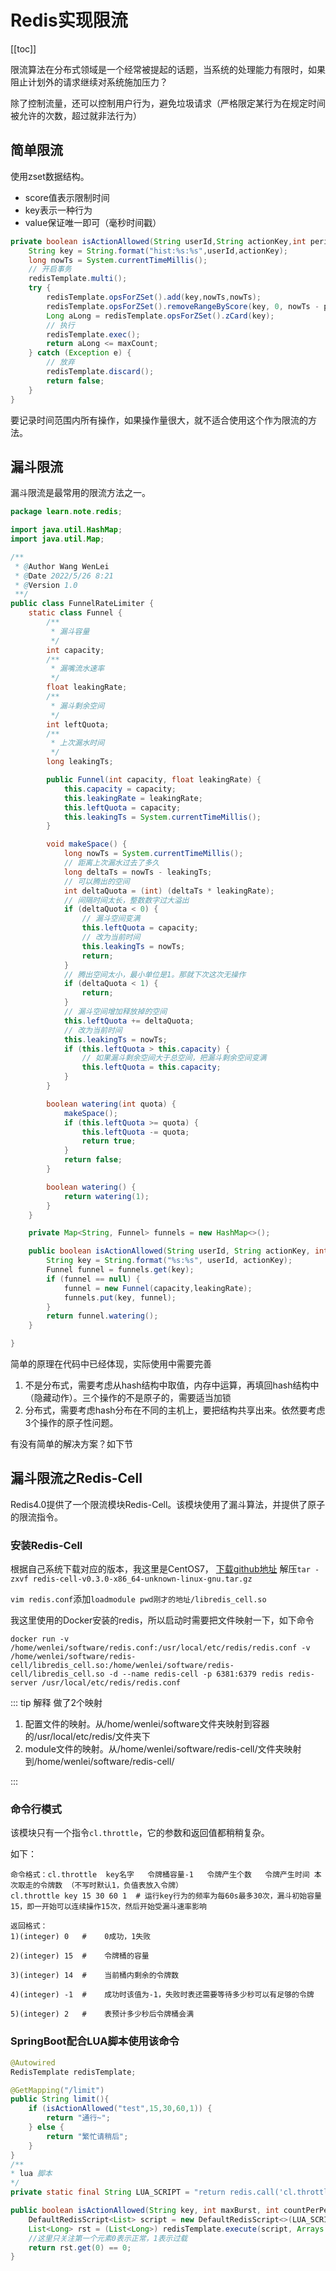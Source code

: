 # Redis实现限流
[[toc]]

限流算法在分布式领域是一个经常被提起的话题，当系统的处理能力有限时，如果阻止计划外的请求继续对系统施加压力？

除了控制流量，还可以控制用户行为，避免垃圾请求（严格限定某行为在规定时间被允许的次数，超过就非法行为）

## 简单限流
使用zset数据结构。

* score值表示限制时间
* key表示一种行为
* value保证唯一即可（毫秒时间戳）

```java
private boolean isActionAllowed(String userId,String actionKey,int perid,int maxCount) {
    String key = String.format("hist:%s:%s",userId,actionKey);
    long nowTs = System.currentTimeMillis();
    // 开启事务
    redisTemplate.multi();
    try {
        redisTemplate.opsForZSet().add(key,nowTs,nowTs);
        redisTemplate.opsForZSet().removeRangeByScore(key, 0, nowTs - perid * 1000);
        Long aLong = redisTemplate.opsForZSet().zCard(key);
        // 执行
        redisTemplate.exec();
        return aLong <= maxCount;
    } catch (Exception e) {
        // 放弃
        redisTemplate.discard();
        return false;
    }
}
```

要记录时间范围内所有操作，如果操作量很大，就不适合使用这个作为限流的方法。

## 漏斗限流
漏斗限流是最常用的限流方法之一。

```java
package learn.note.redis;

import java.util.HashMap;
import java.util.Map;

/**
 * @Author Wang WenLei
 * @Date 2022/5/26 8:21
 * @Version 1.0
 **/
public class FunnelRateLimiter {
    static class Funnel {
        /**
         * 漏斗容量
         */
        int capacity;
        /**
         * 漏嘴流水速率
         */
        float leakingRate;
        /**
         * 漏斗剩余空间
         */
        int leftQuota;
        /**
         * 上次漏水时间
         */
        long leakingTs;

        public Funnel(int capacity, float leakingRate) {
            this.capacity = capacity;
            this.leakingRate = leakingRate;
            this.leftQuota = capacity;
            this.leakingTs = System.currentTimeMillis();
        }

        void makeSpace() {
            long nowTs = System.currentTimeMillis();
            // 距离上次漏水过去了多久
            long deltaTs = nowTs - leakingTs;
            // 可以腾出的空间
            int deltaQuota = (int) (deltaTs * leakingRate);
            // 间隔时间太长，整数数字过大溢出
            if (deltaQuota < 0) {
                // 漏斗空间变满
                this.leftQuota = capacity;
                // 改为当前时间
                this.leakingTs = nowTs;
                return;
            }
            // 腾出空间太小，最小单位是1。那就下次这次无操作
            if (deltaQuota < 1) {
                return;
            }
            // 漏斗空间增加释放掉的空间
            this.leftQuota += deltaQuota;
            // 改为当前时间
            this.leakingTs = nowTs;
            if (this.leftQuota > this.capacity) {
                // 如果漏斗剩余空间大于总空间，把漏斗剩余空间变满
                this.leftQuota = this.capacity;
            }
        }

        boolean watering(int quota) {
            makeSpace();
            if (this.leftQuota >= quota) {
                this.leftQuota -= quota;
                return true;
            }
            return false;
        }

        boolean watering() {
            return watering(1);
        }
    }

    private Map<String, Funnel> funnels = new HashMap<>();

    public boolean isActionAllowed(String userId, String actionKey, int capacity, float leakingRate) {
        String key = String.format("%s:%s", userId, actionKey);
        Funnel funnel = funnels.get(key);
        if (funnel == null) {
            funnel = new Funnel(capacity,leakingRate);
            funnels.put(key, funnel);
        }
        return funnel.watering();
    }

}
```
简单的原理在代码中已经体现，实际使用中需要完善
1. 不是分布式，需要考虑从hash结构中取值，内存中运算，再填回hash结构中（隐藏动作）。三个操作的不是原子的，需要适当加锁
2. 分布式，需要考虑hash分布在不同的主机上，要把结构共享出来。依然要考虑3个操作的原子性问题。

有没有简单的解决方案？如下节

## 漏斗限流之Redis-Cell
Redis4.0提供了一个限流模块Redis-Cell。该模块使用了漏斗算法，并提供了原子的限流指令。
### 安装Redis-Cell
根据自己系统下载对应的版本，我这里是CentOS7，
[下载github地址](https://github.com/brandur/redis-cell/releases)
解压`tar -zxvf redis-cell-v0.3.0-x86_64-unknown-linux-gnu.tar.gz`

`vim redis.conf`添加`loadmodule pwd刚才的地址/libredis_cell.so`

我这里使用的Docker安装的redis，所以启动时需要把文件映射一下，如下命令
```
docker run -v /home/wenlei/software/redis.conf:/usr/local/etc/redis/redis.conf -v /home/wenlei/software/redis-cell/libredis_cell.so:/home/wenlei/software/redis-cell/libredis_cell.so -d --name redis-cell -p 6381:6379 redis redis-server /usr/local/etc/redis/redis.conf
```
::: tip 解释
做了2个映射
1. 配置文件的映射。从/home/wenlei/software文件夹映射到容器的/usr/local/etc/redis/文件夹下
2. module文件的映射。从/home/wenlei/software/redis-cell/文件夹映射到/home/wenlei/software/redis-cell/

:::


### 命令行模式
该模块只有一个指令`cl.throttle`，它的参数和返回值都稍稍复杂。

如下：
```
命令格式：cl.throttle  key名字   令牌桶容量-1   令牌产生个数   令牌产生时间 本次取走的令牌数 （不写时默认1，负值表放入令牌）
cl.throttle key 15 30 60 1  # 运行key行为的频率为每60s最多30次，漏斗初始容量15，即一开始可以连续操作15次，然后开始受漏斗速率影响

返回格式：
1)(integer) 0   #    0成功，1失败

2)(integer) 15  #    令牌桶的容量

3)(integer) 14  #    当前桶内剩余的令牌数

4)(integer) -1  #    成功时该值为-1，失败时表还需要等待多少秒可以有足够的令牌

5)(integer) 2   #    表预计多少秒后令牌桶会满
```

### SpringBoot配合LUA脚本使用该命令
```java
@Autowired
RedisTemplate redisTemplate;

@GetMapping("/limit")
public String limit(){
    if (isActionAllowed("test",15,30,60,1)) {
        return "通行~";
    } else {
        return "繁忙请稍后";
    }
}
/**
* lua 脚本
*/
private static final String LUA_SCRIPT = "return redis.call('cl.throttle',KEYS[1], ARGV[1], ARGV[2], ARGV[3], ARGV[4])";

public boolean isActionAllowed(String key, int maxBurst, int countPerPeriod, int period ,int quantity) {
    DefaultRedisScript<List> script = new DefaultRedisScript<>(LUA_SCRIPT, List.class);
    List<Long> rst = (List<Long>) redisTemplate.execute(script, Arrays.asList(key), maxBurst, countPerPeriod, period, quantity);
    //这里只关注第一个元素0表示正常，1表示过载
    return rst.get(0) == 0;
}
```
